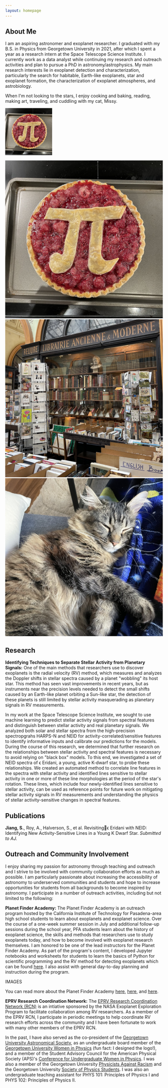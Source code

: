 ```yaml
---
layout: homepage
---
```


## About Me

I am an aspiring astronomer and exoplanet researcher. I graduated with my B.S. in Physics from Georgetown University in 2021, after which I spent a year as a research intern at the Space Telescope Science Institute. I currently work as a data analyst while continuing my research and outreach activities and plan to pursue a PhD in astronomy/astrophysics. My main research interests lie in exoplanet detection and characterization, particularly the search for habitable, Earth-like exoplanets, star and exoplanet formation, the characterization of exoplanet atmospheres, and astrobiology.

When I'm not looking to the stars, I enjoy cooking and baking, reading, making art, traveling, and cuddling with my cat, Missy.

<img src="/assets/img/raspberrypie.jpg" width="150">

![Picture of a raspberry pie with the top crush cut into the shape of mathemathical pi](/assets/img/raspberrypie.jpg)![Picture of a French bookstore window with book displays outside](/assets/img/librairie.jpg)![Picture of a fluffy tabby cat](/assets/img/missy.jpg)

## Research

**Identifying Techniques to Separate Stellar Activity from Planetary Signals:** One of the main methods that researchers use to discover exoplanets is the radial velocity (RV) method, which measures and analyzes the Doppler shifts in stellar spectra caused by a planet "wobbling" its host star. This method has seen vast improvements in recent years, but as instruments near the precision levels needed to detect the small shifts caused by an Earth-like planet orbiting a Sun-like star, the detection of these planets is still limited by stellar activity masquerading as planetary signals in RV measurements.

In my work at the Space Telescope Science Institute, we sought to use machine learning to predict stellar activity signals from spectral features and distinguish between stellar activity and real planetary signals. We analyzed both solar and stellar spectra from the high-precision spectropgrahs HARPS-N and NEID for activity-correlated/sensitive features to identify informative inputs and calibrate our predictions for the models. During the course of this research, we determined that further research on the relationships between stellar activity and spectral features is necessary to avoid relying on "black box" models. To this end, we investigated a set of NEID spectra of ϵ Eridani, a young, active K-dwarf star, to probe these relationships. We created an automated method to correlate line features in the spectra with stellar activity and identified lines sensitive to stellar activity in one or more of these line morphologies at the period of the star's rotation. These lines, which include four newly-identified lines sensitive to stellar activity, can be used as reference points for future work on mitigating stellar activity signals in RV measurements and understanding the physics of stellar activity-sensitive changes in spectral features.

## Publications

**Jiang, S.**, Roy, A., Halverson, S., et al. Revisitingϵ Eridani with NEID: Identifying New Activity-Sensitive Lines in a Young
K Dwarf Star. *Submitted to AJ.*

## Outreach and Community Involvement

I enjoy sharing my passion for astronomy through teaching and outreach and I strive to be involved with community collaboration efforts as much as possible. I am particularly passionate about increasing the accessibility of astronomy to underserved communities and students and hope to increase opportunities for students from all backgrounds to become inspired by astronomy. I participate in a number of outreach activities, including but not limited to the following:

**Planet Finder Academy:** The Planet Finder Academy is an outreach program hosted by the California Institute of Technology for Pasadena-area high school students to learn about exoplanets and exoplanet science. Over the course of a one-week summer session in July and additional follow-up sessions during the school year, PFA students learn about the history of exoplanet science, the skills and methods that researchers use to study exoplanets today, and how to become involved with exoplanet research themselves. I am honored to be one of the lead instructors for the Planet Finder Academy. As part of the program's content, I developed Jupyter notebooks and worksheets for students to learn the basics of Python for scientific programming and the RV method for detecting exoplanets which can be found [here](/pfa). I also assist with general day-to-day planning and instruction during the program.

IMAGES

You can read more about the Planet Finder Academy [here](https://www.admissions.caltech.edu/explore-more/news/outreach-program-engages-public-high-school-students-in-the-discovery-of-exoplanets), [here](https://www.coloradoboulevard.net/27-pasadena-unified-students-are-planet-finders/), and [here](https://www.coloradoboulevard.net/pasadena-unified-high-schoolers-train-as-planet-finders-at-caltech/).

**EPRV Research Coordination Network:** The [EPRV Research Coordination Network (RCN)](https://exoplanets.nasa.gov/exep/NNExplore/EPRV-RCN/EPRV-RCN-welcome/) is an intiative sponsored by the NASA Exoplanet Exploration Program to facilitate collaboration among RV researchers. As a member of the EPRV RCN, I participate in periodic meetings to help coordinate RV research efforts across the community and I have been fortunate to work with many other members of the EPRV RCN.

In the past, I have also served as the co-president of the [Georgetown University Astronomical Society](https://www.instagram.com/gtown_astro/), as an undergraduate board member of the [Georgetown University Women in Physics](https://physics.georgetown.edu/georgetown-university-women-in-physics-guwip/) (fun fact: I designed the logo!), and a member of the Student Advisory Council for the American Physical Society (APS)'s [Conference for Undergraduate Women in Physics](https://www.aps.org/programs/women/cuwip/index.cfm). I was also a member of the Georgetown University [Physicists Against Racism](https://par.georgetown.domains/) and the Georgetown University [Society of Physics Students](https://sps.georgetown.domains/). I was also an undergraduate teaching assistant for PHYS 101: Principles of Physics I and PHYS 102: Principles of Physics II.
